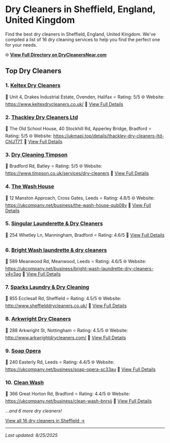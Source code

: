 # Dry Cleaners in Sheffield, England, United Kingdom

Find the best dry cleaners in Sheffield, England, United Kingdom. We've compiled a list of 16 dry cleaning services to help you find the perfect one for your needs.

🌐 **[View Full Directory on DryCleanersNear.com](https://drycleanersnear.com/city/United%20Kingdom/England/Sheffield)**

## Top Dry Cleaners

### 1. [Keltex Dry Cleaners](https://drycleanersnear.com/dryCleaner/68a137b712336c891145f8f5/keltex-dry-cleaners)
📍 Unit 4, Drakes Industrial Estate, Ovenden, Halifax
⭐ Rating: 5/5
🌐 Website: https://www.keltexdrycleaners.co.uk/
🔗 [View Full Details](https://drycleanersnear.com/dryCleaner/68a137b712336c891145f8f5/keltex-dry-cleaners)

### 2. [Thackley Dry Cleaners Ltd](https://drycleanersnear.com/dryCleaner/68a137bc12336c891145fa4b/thackley-dry-cleaners-ltd)
📍 The Old School House, 40 Stockhill Rd, Apperley Bridge, Bradford
⭐ Rating: 5/5
🌐 Website: https://ukmapi.top/details/thackley-dry-cleaners-ltd-ChIJT7T
🔗 [View Full Details](https://drycleanersnear.com/dryCleaner/68a137bc12336c891145fa4b/thackley-dry-cleaners-ltd)

### 3. [Dry Cleaning Timpson](https://drycleanersnear.com/dryCleaner/68a137be12336c891145faba/dry-cleaning-timpson)
📍 Bradford Rd, Batley
⭐ Rating: 5/5
🌐 Website: https://www.timpson.co.uk/services/dry-cleaners
🔗 [View Full Details](https://drycleanersnear.com/dryCleaner/68a137be12336c891145faba/dry-cleaning-timpson)

### 4. [The Wash House](https://drycleanersnear.com/dryCleaner/68a137b412336c891145f7dc/the-wash-house)
📍 12 Manston Approach, Cross Gates, Leeds
⭐ Rating: 4.8/5
🌐 Website: https://ukcompany.net/business/the-wash-house-qub08v
🔗 [View Full Details](https://drycleanersnear.com/dryCleaner/68a137b412336c891145f7dc/the-wash-house)

### 5. [Singular Launderette & Dry Cleaners](https://drycleanersnear.com/dryCleaner/68a137b012336c891145f6c1/singular-launderette-dry-cleaners)
📍 254 Whetley Ln, Manningham, Bradford
⭐ Rating: 4.6/5
🔗 [View Full Details](https://drycleanersnear.com/dryCleaner/68a137b012336c891145f6c1/singular-launderette-dry-cleaners)

### 6. [Bright Wash laundrette & dry cleaners](https://drycleanersnear.com/dryCleaner/68a137bb12336c891145fa2a/bright-wash-laundrette-dry-cleaners)
📍 589 Meanwood Rd, Meanwood, Leeds
⭐ Rating: 4.6/5
🌐 Website: https://ukcompany.net/business/bright-wash-laundrette-dry-cleaners-v4y3ag
🔗 [View Full Details](https://drycleanersnear.com/dryCleaner/68a137bb12336c891145fa2a/bright-wash-laundrette-dry-cleaners)

### 7. [Sparks Laundry & Dry Cleaning](https://drycleanersnear.com/dryCleaner/68a137b212336c891145f701/sparks-laundry-dry-cleaning)
📍 855 Ecclesall Rd, Sheffield
⭐ Rating: 4.5/5
🌐 Website: http://www.sheffielddrycleaners.co.uk/
🔗 [View Full Details](https://drycleanersnear.com/dryCleaner/68a137b212336c891145f701/sparks-laundry-dry-cleaning)

### 8. [Arkwright Dry Cleaners](https://drycleanersnear.com/dryCleaner/68a137b312336c891145f78a/arkwright-dry-cleaners)
📍 288 Arkwright St, Nottingham
⭐ Rating: 4.5/5
🌐 Website: http://www.arkwrightdrycleaners.com/
🔗 [View Full Details](https://drycleanersnear.com/dryCleaner/68a137b312336c891145f78a/arkwright-dry-cleaners)

### 9. [Soap Opera](https://drycleanersnear.com/dryCleaner/68a137ad12336c891145f48c/soap-opera)
📍 240 Easterly Rd, Leeds
⭐ Rating: 4.4/5
🌐 Website: https://ukcompany.net/business/soap-opera-sc33au
🔗 [View Full Details](https://drycleanersnear.com/dryCleaner/68a137ad12336c891145f48c/soap-opera)

### 10. [Clean Wash](https://drycleanersnear.com/dryCleaner/68a137ae12336c891145f530/clean-wash)
📍 366 Great Horton Rd, Bradford
⭐ Rating: 4.4/5
🌐 Website: https://ukcompany.net/business/clean-wash-bnrsjj
🔗 [View Full Details](https://drycleanersnear.com/dryCleaner/68a137ae12336c891145f530/clean-wash)


*...and 6 more dry cleaners!*

[View all 16 dry cleaners in Sheffield →](https://drycleanersnear.com/city/United%20Kingdom/England/Sheffield)

---

*Last updated: 8/25/2025*
